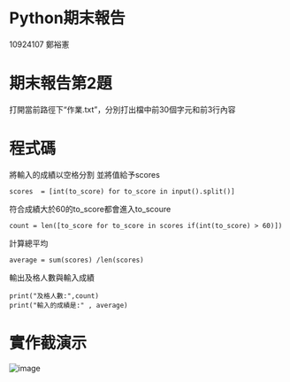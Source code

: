 # Python期末報告
10924107 鄭裕憲
# 期末報告第2題
打開當前路徑下“作業.txt”，分別打出檔中前30個字元和前3行內容
# 程式碼
將輸入的成績以空格分割
並將值給予scores
```
scores  = [int(to_score) for to_score in input().split()]
```
符合成績大於60的to_score都會進入to_scoure
```
count = len([to_score for to_score in scores if(int(to_score) > 60)])
```
計算總平均
```
average = sum(scores) /len(scores)
```
輸出及格人數與輸入成績
```
print("及格人數:",count)
print("輸入的成績是:" , average)
```
# 實作截演示
![image]([https://github.com/OHIMEOPP/py/blob/main/pycode.png](https://github.com/OHIMEOPP/FinalHwPy/blob/main/FinalHwpy.png))
